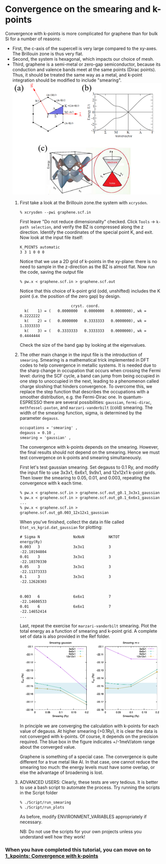 # Convergence on the smearing and k-points
Convergence with k-points is more complicated for graphene than for bulk Si for a number of reasons: 
* First, the c-axis of the supercell is very large compared to the xy-axes. The Brillouin zone is thus very flat. 
* Second, the system is hexagonal, which impacts our choice of mesh. 
* Third, graphene is a semi-metal or zero-gap semiconductor, because its conduction and valence bands meet at the same points (Dirac points). Thus, it should be treated the same way as a metal, and k-point integration should be modified to include "smearing".
     ![Graphene electronic properties](Ref/graphene-BZ.png?raw=true "Graphene electronic properties")
  1. First take a look at the Brillouin zone.the system with `xcrysden`.
      ```
      % xcrysden --pwi graphene.scf.in
      ```
      First leave "Do not reduce dimensionality" checked.
      Click `Tools` -> `k-path selection`, and verify the BZ is compressed along the z direction.
      Identify the coordinates of the special point K, and exit.
      Now look at the input file itself:
      ```
      K_POINTS automatic
      3 3 1	0 0 0
      ```
      Notice that we use a 2D grid of k-points in the xy-plane: there is no need to sample in the z-direction as the BZ is almost flat.
      Now run the code, saving the output file
      ```
      % pw.x < graphene.scf.in > graphene.scf.out
      ```
      Notice that this choice of k-point grid (odd, unshifted) includes the K point (i.e. the position of the zero gap) by design.
      ```
                             cryst. coord.
        k(    1) = (   0.0000000   0.0000000   0.0000000), wk =   0.2222222
        k(    2) = (   0.0000000   0.3333333   0.0000000), wk =   1.3333333
        k(    3) = (   0.3333333   0.3333333   0.0000000), wk =   0.4444444
      ```
      Check the size of the band gap by looking at the eigenvalues.

   2. The other main change in the input file is the introduction of `smearing`. Smearing is a mathematical trick implemented in DFT codes to help convergence in metallic systems. It is needed due to the sharp change in occupation that occurs when crossing the Fermi level: during the SCF cycle, a band can jump from being occupied in one step to unoccupied in the next, leading to a phenomenon called charge sloshing that hinders convergence. To overcome this, we replace the step function that describes the occupations with a smoother distribution, e.g. the Fermi-Dirac one. In quantum-ESPRESSO there are several possibilities: `gaussian`, `fermi-dirac`, `methfessel-paxton`, and `marzari-vanderbilt` (cold) smearing. The width of the smearing function, sigma, is determined by the parameter `degauss`.
      ```
      occupations = 'smearing' ,
      degauss = 0.10 ,
      smearing = 'gaussian' ,
      ```
      The convergence with k-points depends on the smearing. However, the final results should not depend on the smearing. Hence we must test convergence on k-points and smearing simultaneously. 
      
      First let's test gaussian smearing. Set degauss to 0.1 Ry, and modify the input file to use 3x3x1, 6x6x1, 9x9x1, and 12x12x1 k-point grids. Then lower the smearing to 0.05, 0.01, and 0.003, repeating the convergence with k each time.
      ```
      % pw.x < graphene.scf.in > graphene.scf.out_g0.1_3x3x1_gaussian
      % pw.x < graphene.scf.in > graphene.scf.out_g0.1_6x6x1_gaussian
      ...
      % pw.x < graphene.scf.in > graphene.scf.out_g0.003_12x12x1_gaussian
      ```
      When you've finished, collect the data in file called `Etot_vs_kgrid.dat_gaussian` for plotting:
      ```
      # Sigma N       	      NxNxN           NKTOT            energy(Ry)
      0.003   3               3x3x1           3               -22.10194804
      0.01    3               3x3x1           3               -22.10370330
      0.05    3               3x3x1           3               -22.11373333
      0.1     3               3x3x1           3               -22.12628303
 
 
      0.003   6               6x6x1           7               -22.14608533
      0.01    6               6x6x1           7               -22.14652414
      ...
      ```
      Last, repeat the exercise for `marzari-vanderbilt` smearing. Plot the total energy as a function of smearing and k-point grid.
      A complete set of data is also provided in the Ref folder.
     ![Smearing in graphene](Ref/smearing.png?raw=true "Smearing")
      
      In principle we are converging the calculation with k-points for each value of degauss. At higher smearing (>0.1Ry), it is clear the data is not converged with k-points. Of course, it depends on the precision required. The blue box in the figure indicates +/-1meV/atom range about the converged value.

      Graphene is something of a special case. The convergence is quite different for a true metal like Al. In that case, one cannot  reduce the smearing too much: the energy levels must have some overlap, or else the advantage of broadening is lost.

  3.  ADVANCED USERS: Clearly, these tests are very tedious. It is better to use a bash script to automate the process.
      Try running the scripts in the Script folder
      ```
      % ./Script/run_smearing
      % ./Script/run_plots
      ```
      As before, modify ENVIRONMENT_VARIABLES appropriately if necessary.

      NB: Do not use the scripts for your own projects unless you understand well how they work!
      
### When you have completed this tutorial, you can move on to [1_kpoints: Convergence with k-points](../1_kpoints)
